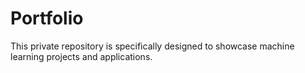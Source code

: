 # Portfolio
This private repository is specifically designed to showcase machine learning projects and applications.
